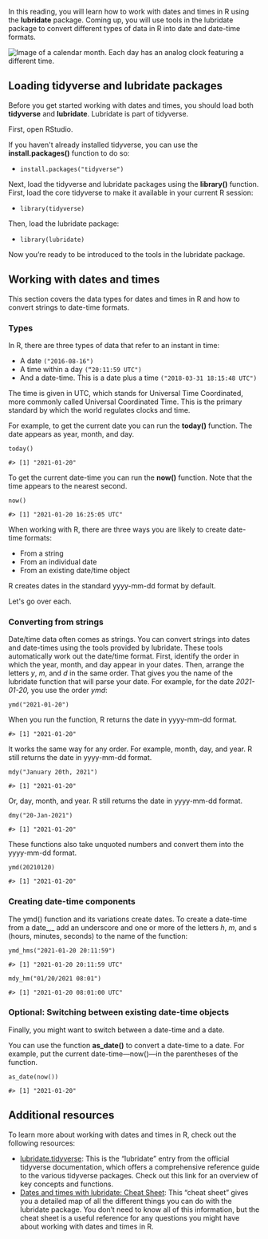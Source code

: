 
In this reading, you will learn how to work with dates and times in R using the **lubridate** package. Coming up, you will use tools in the lubridate package to convert different types of data in R into date and date-time formats.

![Image of a calendar month. Each day has an analog clock featuring a different time.](https://d3c33hcgiwev3.cloudfront.net/imageAssetProxy.v1/57pibXtaSC66Ym17WlguWA_057b3ecf1e5b4d9fac84f372cc484d43_Screen-Shot-2021-03-02-at-1.24.26-PM.png?expiry=1629072000000&hmac=hL87seGMUgtHc0JTDZi2KiGMBmWRqWWqwmGcF3XrnDs)

## Loading tidyverse and lubridate packages

Before you get started working with dates and times, you should load both **tidyverse** and **lubridate**. Lubridate is part of tidyverse.

First, open RStudio. 

If you haven't already installed tidyverse, you can use the **install.packages()** function to do so:

-   ``install.packages("tidyverse")``

Next, load the tidyverse and lubridate packages using the **library()** function. First, load the core tidyverse to make it available in your current R session:

-   ``library(tidyverse)``

Then, load the lubridate package:

-   ``library(lubridate)``

Now you’re ready to be introduced to the tools in the lubridate package. 

## Working with dates and times 

T​his section covers the data types for dates and times in R and how to convert strings to date-time formats.

### **Types**

In R, there are three types of data that refer to an instant in time:

-   A date ``("2016-08-16")``
-   A time within a day ``(“20:11:59 UTC")``
-   And a date-time. This is a date plus a time ``("2018-03-31 18:15:48 UTC")``

The time is given in UTC, which stands for Universal Time Coordinated, more commonly called Universal Coordinated Time. This is the primary standard by which the world regulates clocks and time.

For example, to get the current date you can run the **today()** function. The date appears as year, month, and day. 

``today()``

``#> [1] "2021-01-20"``

To get the current date-time you can run the **now()** function. Note that the time appears to the nearest second. 

``now()``

``#> [1] "2021-01-20 16:25:05 UTC"``

When working with R, there are three ways you are likely to create date-time formats: 

-   From a string
-   From an individual date
-   From an existing date/time object

R creates dates in the standard yyyy-mm-dd format by default.

Let's go over each.

### **Converting from strings** 

Date/time data often comes as strings. You can convert strings into dates and date-times using the tools provided by lubridate. These tools automatically work out the date/time format. First, identify the order in which the year, month, and day appear in your dates. Then, arrange the letters _y_, _m_, and _d_ in the same order. That gives you the name of the lubridate function that will parse your date. For example, for the date _2021-01-20,_ you use the order _ymd_:

``ymd("2021-01-20")``

When you run the function, R returns the date in yyyy-mm-dd format. 

``#> [1] "2021-01-20"``

It works the same way for any order. For example, month, day, and year. R still returns the date in yyyy-mm-dd format.

``mdy("January 20th, 2021")``

``#> [1] "2021-01-20"``

Or, day, month, and year. R still returns the date in yyyy-mm-dd format.

``dmy("20-Jan-2021")``

``#> [1] "2021-01-20"``

These functions also take unquoted numbers and convert them into the yyyy-mm-dd format.

``ymd(20210120)``

``#> [1] "2021-01-20"``

### **Creating date-time components**

The ymd() function and its variations create dates. To create a date-time from a date_,_ add an underscore and one or more of the letters _h_, _m_, and s (hours, minutes, seconds) to the name of the function:

``ymd_hms("2021-01-20 20:11:59")``

``#> [1] "2021-01-20 20:11:59 UTC"``

``mdy_hm("01/20/2021 08:01")``

``#> [1] "2021-01-20 08:01:00 UTC"``

### **Optional: Switching between existing date-time objects** 

Finally, you might want to switch between a date-time and a date.

You can use the function **as_date()** to convert a date-time to a date. For example, put the current date-time—now()—in the parentheses of the function. 

``as_date(now())``

``#> [1] "2021-01-20"``

## Additional resources

To learn more about working with dates and times in R, check out the following resources:

-   [lubridate.tidyverse](https://lubridate.tidyverse.org/index.html "This link takes you to the lubridate documentation with information about installation and use."): This is the “lubridate” entry from the official tidyverse documentation, which offers a comprehensive reference guide to the various tidyverse packages. Check out this link for an overview of key concepts and functions.
-   [Dates and times with lubridate: Cheat Sheet](https://rawgit.com/rstudio/cheatsheets/master/lubridate.pdf "This link takes you to an online cheat sheet for using lubridate to work with dates and times."): This “cheat sheet” gives you a detailed map of all the different things you can do with the lubridate package. You don’t need to know all of this information, but the cheat sheet is a useful reference for any questions you might have about working with dates and times in R.